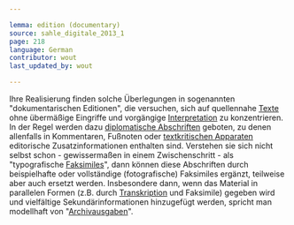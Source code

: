 ```yaml
---

lemma: edition (documentary)
source: sahle_digitale_2013_1
page: 218
language: German
contributor: wout
last_updated_by: wout

---
```


Ihre Realisierung finden solche Überlegungen in sogenannten "dokumentarischen Editionen", die versuchen, sich auf quellennahe [Texte](text.html) ohne übermäßige Eingriffe und vorgängige [Interpretation](interpretation.html) zu konzentrieren. In der Regel werden dazu [diplomatische Abschriften](transcriptionDiplomatic.html) geboten, zu denen allenfalls in Kommentaren, Fußnoten oder [textkritischen Apparaten](apparatusCritical.html) editorische Zusatzinformationen enthalten sind. Verstehen sie sich nicht selbst schon - gewissermaßen in einem Zwischenschritt - als "typografische [Faksimiles](facsimile.html)", dann können diese Abschriften durch beispielhafte oder vollständige (fotografische) Faksimiles ergänzt, teilweise aber auch ersetzt werden. Insbesondere dann, wenn das Material in parallelen Formen (z.B. durch [Transkription](transcription.html) und Faksimile) gegeben wird und vielfältige Sekundärinformationen hinzugefügt werden, spricht man modellhaft von "[Archivausgaben](editionArchival.html)".

